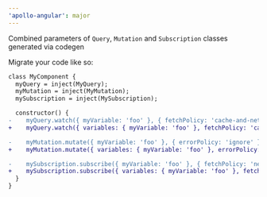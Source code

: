 ```yaml
---
'apollo-angular': major
---
```


Combined parameters of `Query`, `Mutation` and `Subscription` classes generated via codegen

Migrate your code like so:

```diff
class MyComponent {
  myQuery = inject(MyQuery);
  myMutation = inject(MyMutation);
  mySubscription = inject(MySubscription);

  constructor() {
-    myQuery.watch({ myVariable: 'foo' }, { fetchPolicy: 'cache-and-network' });
+    myQuery.watch({ variables: { myVariable: 'foo' }, fetchPolicy: 'cache-and-network' })    

-    myMutation.mutate({ myVariable: 'foo' }, { errorPolicy: 'ignore' });
+    myMutation.mutate({ variables: { myVariable: 'foo' }, errorPolicy: 'ignore' }); 

-    mySubscription.subscribe({ myVariable: 'foo' }, { fetchPolicy: 'network-only' });
+    mySubscription.subscribe({ variables: { myVariable: 'foo' }, fetchPolicy: 'network-only' });
  }
}
```
